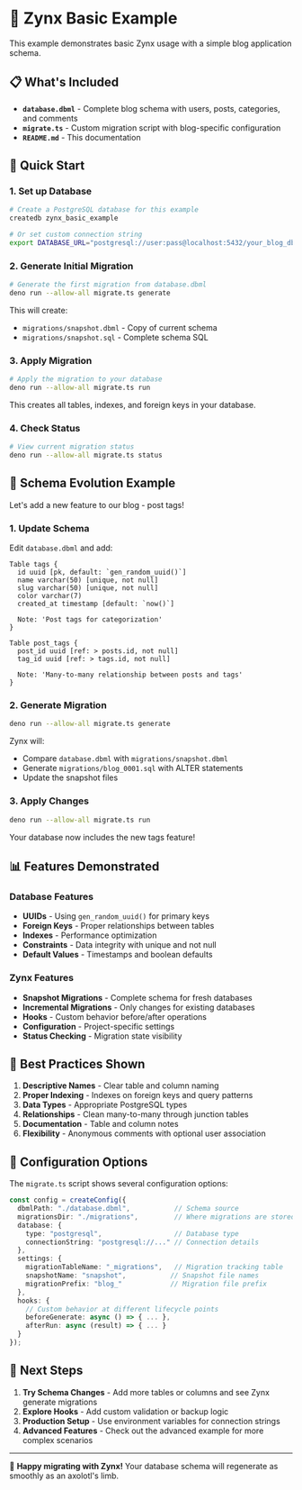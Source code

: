 # 🦎 Zynx Basic Example

This example demonstrates basic Zynx usage with a simple blog application schema.

## 📋 What's Included

- **`database.dbml`** - Complete blog schema with users, posts, categories, and comments
- **`migrate.ts`** - Custom migration script with blog-specific configuration
- **`README.md`** - This documentation

## 🚀 Quick Start

### 1. Set up Database

```bash
# Create a PostgreSQL database for this example
createdb zynx_basic_example

# Or set custom connection string
export DATABASE_URL="postgresql://user:pass@localhost:5432/your_blog_db"
```

### 2. Generate Initial Migration

```bash
# Generate the first migration from database.dbml
deno run --allow-all migrate.ts generate
```

This will create:
- `migrations/snapshot.dbml` - Copy of current schema
- `migrations/snapshot.sql` - Complete schema SQL

### 3. Apply Migration

```bash
# Apply the migration to your database
deno run --allow-all migrate.ts run
```

This creates all tables, indexes, and foreign keys in your database.

### 4. Check Status

```bash
# View current migration status
deno run --allow-all migrate.ts status
```

## 🧬 Schema Evolution Example

Let's add a new feature to our blog - post tags!

### 1. Update Schema

Edit `database.dbml` and add:

```dbml
Table tags {
  id uuid [pk, default: `gen_random_uuid()`]
  name varchar(50) [unique, not null]
  slug varchar(50) [unique, not null]
  color varchar(7)
  created_at timestamp [default: `now()`]
  
  Note: 'Post tags for categorization'
}

Table post_tags {
  post_id uuid [ref: > posts.id, not null]
  tag_id uuid [ref: > tags.id, not null]
  
  Note: 'Many-to-many relationship between posts and tags'
}
```

### 2. Generate Migration

```bash
deno run --allow-all migrate.ts generate
```

Zynx will:
- Compare `database.dbml` with `migrations/snapshot.dbml`
- Generate `migrations/blog_0001.sql` with ALTER statements
- Update the snapshot files

### 3. Apply Changes

```bash
deno run --allow-all migrate.ts run
```

Your database now includes the new tags feature!

## 📊 Features Demonstrated

### Database Features
- **UUIDs** - Using `gen_random_uuid()` for primary keys
- **Foreign Keys** - Proper relationships between tables
- **Indexes** - Performance optimization
- **Constraints** - Data integrity with unique and not null
- **Default Values** - Timestamps and boolean defaults

### Zynx Features
- **Snapshot Migrations** - Complete schema for fresh databases
- **Incremental Migrations** - Only changes for existing databases
- **Hooks** - Custom behavior before/after operations
- **Configuration** - Project-specific settings
- **Status Checking** - Migration state visibility

## 🎯 Best Practices Shown

1. **Descriptive Names** - Clear table and column naming
2. **Proper Indexing** - Indexes on foreign keys and query patterns
3. **Data Types** - Appropriate PostgreSQL types
4. **Relationships** - Clean many-to-many through junction tables
5. **Documentation** - Table and column notes
6. **Flexibility** - Anonymous comments with optional user association

## 🔧 Configuration Options

The `migrate.ts` script shows several configuration options:

```typescript
const config = createConfig({
  dbmlPath: "./database.dbml",           // Schema source
  migrationsDir: "./migrations",         // Where migrations are stored
  database: {
    type: "postgresql",                  // Database type
    connectionString: "postgresql://..." // Connection details
  },
  settings: {
    migrationTableName: "_migrations",   // Migration tracking table
    snapshotName: "snapshot",           // Snapshot file names
    migrationPrefix: "blog_"            // Migration file prefix
  },
  hooks: {
    // Custom behavior at different lifecycle points
    beforeGenerate: async () => { ... },
    afterRun: async (result) => { ... }
  }
});
```

## 🌊 Next Steps

1. **Try Schema Changes** - Add more tables or columns and see Zynx generate migrations
2. **Explore Hooks** - Add custom validation or backup logic
3. **Production Setup** - Use environment variables for connection strings
4. **Advanced Features** - Check out the advanced example for more complex scenarios

---

🦎 **Happy migrating with Zynx!** Your database schema will regenerate as smoothly as an axolotl's limb.